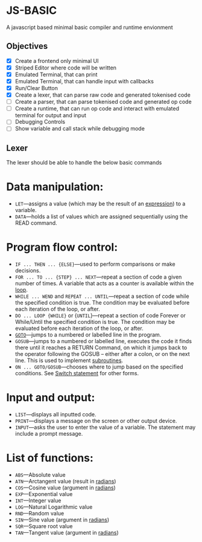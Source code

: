 # JS-BASIC
A javascript based minimal basic compiler and runtime envionment


## Objectives

* [x] Create a frontend only minimal UI
* [x] Striped Editor where code will be written
* [x] Emulated Terminal, that can print
* [x] Emulated Terminal, that can handle input with callbacks
* [x] Run/Clear Button
* [x] Create a lexer, that can parse raw code and generated tokenised code
* [ ] Create a parser, that can parse tokenised code and generated op code
* [ ] Create a runtime, that can run op code and interact with emulated terminal for output and input
* [ ] Debugging Controls
* [ ] Show variable and call stack while debugging mode

## Lexer

The lexer should be able to handle the below basic commands
# Data manipulation:

<!-- end list -->

  - `LET`—assigns a value (which may be the result of an
    [expression](expression_\(programming\) "wikilink")) to a variable.
  - `DATA`—holds a list of values which are assigned sequentially using
    the READ command.

<!-- end list -->

# Program flow control:

<!-- end list -->

  - `IF ... THEN ... {ELSE}`—used to perform comparisons or make
    decisions.
  - `FOR ... TO ... {STEP} ... NEXT`—repeat a section of code a given
    number of times. A variable that acts as a counter is available
    within the [loop](Control_flow#Loops "wikilink").
  - `WHILE ... WEND` and `REPEAT ... UNTIL`—repeat a section of code
    while the specified condition is true. The condition may be
    evaluated before each iteration of the loop, or after.
  - `DO ... LOOP {WHILE}` or {`UNTIL`}—repeat a section of code Forever
    or While/Until the specified condition is true. The condition may be
    evaluated before each iteration of the loop, or after.
  - [`GOTO`](GOTO "wikilink")—jumps to a numbered or labelled line in
    the program.
  - `GOSUB`—jumps to a numbered or labelled line, executes the code it
    finds there until it reaches a RETURN Command, on which it jumps
    back to the operator following the GOSUB – either after a colon, or
    on the next line. This is used to implement
    [subroutines](subroutine "wikilink").
  - `ON ... GOTO/GOSUB`—chooses where to jump based on the specified
    conditions. See [Switch statement](Switch_statement "wikilink") for
    other forms.

<!-- end list -->

# Input and output:

<!-- end list -->

  - `LIST`—displays all inputted code.
  - `PRINT`—displays a message on the screen or other output device.
  - `INPUT`—asks the user to enter the value of a variable. The
    statement may include a prompt message.

<!-- end list -->

# List of functions:

<!-- end list -->

  - `ABS`—Absolute value
  - `ATN`—Arctangent value (result in [radians](radian "wikilink"))
  - `COS`—Cosine value (argument in [radians](radian "wikilink"))
  - `EXP`—Exponential value
  - `INT`—Integer value
  - `LOG`—Natural Logarithmic value
  - `RND`—Random value
  - `SIN`—Sine value (argument in [radians](radian "wikilink"))
  - `SQR`—Square root value
  - `TAN`—Tangent value (argument in [radians](radian "wikilink"))